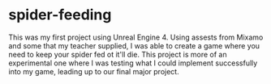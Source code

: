 # spider-feeding

This was my first project using Unreal Engine 4.
Using assests from Mixamo and some that my teacher supplied, I was able to create a game where you need to keep your spider fed ot it'll die.
This project is more of an experimental one where I was testing what I could implement successfully into my game, leading up to our final major project.
